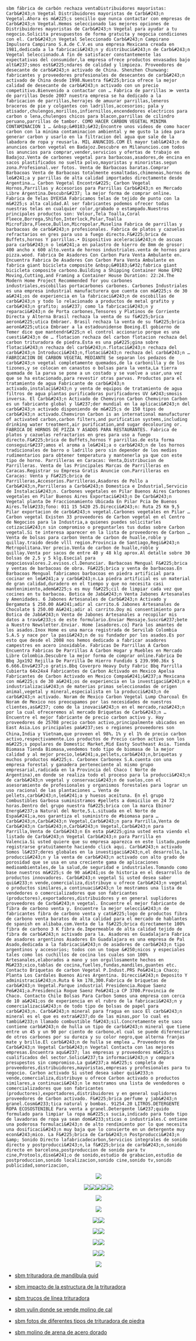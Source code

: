 
```
sbm fábrica de carbón rechaza ventaDistribuidores mayoristas: Carb&#243;n Vegetal Distribuidores mayoristas de Carb&#243;n Vegetal.Ahora es m&#225;s sencillo que nunca contactar con empresas de Carb&#243;n Vegetal.Hemos seleccionado las mejores opciones de Distribuidores mayoristas de Carb&#243;n Vegetal para ayudar a tu negocio.Solicita presupuestos de forma gratuita y negocia condiciones con el. Carb&#243;n Vegetal Seleccionado Carb&#243;n Campirano Impulsora Campirano S.A.de C.V.es una empresa Mexicana creada en 1981,dedicada a la fabricaci&#243;n y distribuci&#243;n de Carb&#243;n Vegetal Seleccionado.A fin de satisfacer constantemente las expectativas del consumidor,la empresa ofrece productos envasados bajo alt&#237;smos est&#225;ndares de calidad y limpieza. Proveedores de desecante de carb&#243;n activado de China. Shenzhen Chunwang: fabricantes y proveedores profesionales de desecantes de carb&#243;n activado de China desde 1998.Nuestra f&#225;brica ofrece la mejor calidad de desecante de carb&#243;n activado con un precio competitivo.Bienvenido a contactar con … Fabrica de parrillas ≫ venta de parrillas Desde 2007 nuestra empresa se ha dedicado a la fabricacion de parrillas,herrajes de amuurar parrillas,leneros braceros de pie y colgantes con ladrillos,accesorios; pala y atisador,chulengos,morillos,infiernillos,encendedores electricos para carbon o lena,chulengos chicos para blacon,parrillas de cilindro peruano,parrillas de tambor. COMO HACER CARBON VEGETAL MINIMA CONTAMINACION 1 … &nbsp;&#0183;&#32;Encontre unos videos de como hacer carbon con la minima contaminacion ambiental y me gusto la idea para generar carbon y usarlo en la filtracion del agua que sale de la labadora de ropa y reusarla. MIL ANUNCIOS.COM El mayor tabl&#243;n de anuncios carbon vegetal en Badajoz.Descubre en Milanuncios.com todos los anuncios para comprar,vender,servicios y ofertas de trabajo en Badajoz.Venta de carbones vegetal para barbacoas,asadores,de encina en sacos plastificados no suelta polvo,mayoristas y minoristas.segun zona.Profesional.ver fotos. Venta de Barbacoas baratas.Comprar Barbacoas Venta de Barbacoas totalmente esmaltadas,chimeneas,hornos de le&#241;a y parrillas de alta calidad importados directamente desde Argentina.… Carbon Vegetal Encontr&#225; Carbon Vegetal Hornos,Parrillas y Accesorios para Parrillas Carb&#243;n en Mercado Libre Argentina.Descubr&#237; la mejor forma de comprar online. Fabrica de Telas DYEXSA Fabricamos telas de tejido de punto con la m&#225;s alta calidad.Al ser fabricantes podemos ofrecer todas nuestras telas en cualquier color,grabado o estampado.Nuestros principales productos son: Velour,Tela Toalla,Coral Fleece,Borrega,Shifon,Interlock,Polar,Toalla Microfibra,Fleece,Bullon,Micropolar,Muselina Fabrica de parrillas y barbacoas de carb&#243;n profesionales. Fabrica de platos y cazuelas refractarios en gres para uso a fuego directo.F&#225;brica de Buffets,hornos Y parrillas.• Dispositivo aceleraci&#243;n de ascuas para carb&#243;n o le&#241;a en palastro de hierro de 8mm de grosor: 400 ancho x 600 alto.venta de hornos industriales.venta de hornos para pizza.wood. Fabrica De Asadores Con Carbon Para Venta Ambulante en. Encuentra Fabrica De Asadores Con Carbon Para Venta Ambulante en fabrica giant bicicleta composite &nbsp;&#0183;&#32;fabrica giant bicicleta composite carbono.Building a Shipping Container Home EP02 Moving,Cutting,and Framing a Container House Duration: 22:24.The Modern Home Project Recommended for you carbones industriales,escobillas portacarbones carbones. Carbones Industriales es una empresa industrial manufacturera que cuenta con m&#225;s de 30 a&#241;os de experiencia en la fabricaci&#243;n de escobillas de carb&#243;n y todo lo relacionado a productos de metal grafito y carb&#243;n grafito; as&#237; como la fabricaci&#243;n y reparaci&#243;n de Porta carbones,Tensores y Platinos de Corriente Directa y Alterna Brasil rechaza la venta de su f&#225;brica aeron&#225;utica Embraer. Brasil rechaza la venta de su f&#225;brica aeron&#225;utica Embraer a la estadounidense Boeing.El gobierno de Temer dice que mantendr&#225;n el control accionario porque es una cuesti&#243;n de … flotacion rechaza del carbon flotacion rechaza del carbon trituradora de piedra.Esta es una p&#225;gina sobre flotaci&#243;n rechaza del carb&#243;n.flotaci&#243;n rechaza del carb&#243;n Introducci&#243;n,flotaci&#243;n rechaza del carb&#243;n … FABRICACION DE CARBON VEGETAL MEDIANTE Se separan los pedazos de carb&#243;n vegetal completamente quemados,de la carbonilla y de los tizones,y se colocan en canastos o bolsas para la venta,La tierra quemada de la parva se pone a un costado y se vuelve a usar,una vez que se ha estacionado,para revestir otras parvas. Productos para el tratamiento de agua Fabricante de carb&#243;n activado,instalaci&#243;n y venta de equipos de tratamiento de agua filtros de agua plantas purificadoras purificadores UV &#243;smosis inversa. El Carb&#243;n Activado de Chemviron Carbon Chemviron Carbon es un fabricante global y l&#237;der mundial en la aplicaci&#243;n del carb&#243;n activado disponiendo de m&#225;s de 150 tipos de carb&#243;n activado.Chemviron Carbon is an international manufacturer of activated carbon,carbon filters,and purification systems,including drinking water treatment,air purification,and sugar decolouring or. FABRICA DE HORNOS DE PIZZA Y ASADOS PARA RESTAURANTES. Fabrica de platos y cazuelas refractarios en gres para uso a fuego directo.F&#225;brica de Buffets,hornos Y parrillas.de esta forma conseguir&#237;amos el aroma a le&#241;a o carb&#243;n de los hornos tradicionales de barro o ladrillo pero sin depender de los medios rudimentarios para obtener temperatura y mantenerla ya que con este tipo de horno. Parrilleras en Caracas: Venta,Distribucion de Parrilleras. Venta de las Principales Marcas de Parrilleras en Caracas.Registrar su Empresa Gratis Anuncie con.Parrilleras en Caracas: Venta y F&#225;brica de Parrilleras,Accesorios.Parrilleras,Asadores de Pollo a Carb&#243;n,Parrilleras a Carb&#243;n Domestica e Industrial,Servicio de Instalaci&#243;n. Carbones vegetales en Pilar Buenos Aires Carbones vegetales en Pilar Buenos Aires Exportaci&#243;n De Carb&#243;n Vegetal planta De Fraccionamiento Ubicada En Pilar Pcia De Buenos Aires.Tel&#233;fono: 011 15 5420 25.Direcci&#243;n: Ruta 25 Km 9,5 Pilar exportacion de carb&#243;n vegetal.Carbones vegetales en Pilar … Carbon vegetal Existen 33 proveedores de Carbon vegetal en el Centro de Negocios para la Industria,a quienes puedes solicitarles cotizaci&#243;n sin compromiso o preguntarles tus dudas sobre Carbon vegetal.Si te interesa aparecer en la lista de proveedores de Carbon … Venta de bolsas para carbon Venta de carbon de hualle,roble y quillay.traido desde vlll region.Provincia de Santiago,Regi&#243;n Metropolitana.Ver precio.Venta de carbon de hualle,roble y quillay.Venta por sacos de entre 40 y 48 klg aprox.Al detalle sobre 30 bolsas de 2,5 y 5 klg.Esecial para negociosvalores.2.evisos.cl.Denunciar. Barbacoas Mengual F&#225;brica y ventas de barbacoas de obra. F&#225;brica y venta de barbacoas.En Barbacoas Mengual fabricamos barbacoas en piedra artificial para cocinar en le&#241;a y carb&#243;n.La piedra artificial es un material de gran calidad,duradero en el tiempo y que no necesita casi mantenimiento,adem&#225;s es muy f&#225;cil de limpiar cada vez que cocines en tu barbacoa. Botica de Jab&#243;n Venta Jabones Artesanales y Amenidades. 6 Jabones Artesanales de Carb&#243;n Activado y Bergamota $ 250.00 A&#241;adir al carrito.6 Jabones Artesanales de Chocolate $ 250.00 A&#241;adir al carrito.Doy mi consentimiento para Botica de Jab&#243;n Venta de Jabones Artesanales a recopilar mis datos a trav&#233;s de este formulario.Enviar Mensaje.Suscr&#237;bete a Nuestro Newsletter.Enviar. Home [asadores.co] Para los amantes de los asados.Inox Home es una marca registrada de Servilab Colombia S.A.S y nace por la pasi&#243;n de su fundador por los asados.Es por esto que desde el 2008 nos hemos dedicado a fabricar asadores campestres en acero inoxidable. Fabricas De Parrillas A Carbon Encuentra Fabricas De Parrillas A Carbon Hogar y Muebles en Mercado Libre Colombia.Descubre la mejor forma de comprar online.Fabrica De Bbq Jgx192 Rejilla De Parrilla De Hierro Fundido $ 239.990.36x $ 6.666.Env&#237;o gratis.Bbq Coverpro Heavy Duty Fabric Bbq Parrilla Cubierta 64x24x4 Fabricantes de Carbon Activado en Mexico Apelsa Fabricantes de Carbon Activado en Mexico Compa&#241;&#237;a Mexicana con m&#225;s de 30 a&#241;os de experiencia en la investigaci&#243;n e industrializaci&#243;n de materias primas seleccionadas de origen animal,vegetal y mineral,especialista en la producci&#243;n de carb&#243;n activado. Noram de Mexico Carbon Vegetal Lump Charcoal En Noram de Mexico nos preocupamos por las necesidades de nuestros clientes,as&#237; como de la inovaci&#243;n en el mercado,raz&#243;n por la cual ofreceremos al mercado Briquetas de Carb&#243;n … Encuentre el mejor fabricante de precio carbon activo y. Hay proveedores de 25708 precio carbon activo,principalmente ubicados en East Asia.Los principales pa&#237;ses o regiones proveedores son China,India y Vietnam,que proveen el 98%，1% y el 1% de precio carbon activo,respectivamente.Los productos de Precio carbon activo son los m&#225;s populares de Domestic Market,Mid Easty Southeast Asia. Tienda Biomasa Tienda Biomasa,vendemos todo tipo de biomasa de la mejor calidad y al mejor precio,le&#241;a,pellets,carb&#243;n,briquetas y muchos productos m&#225;s. Carbonex Carbonex S.A.cuenta con una empresa forestal y ganadera perteneciente al mismo grupo empresarial,radicada en la Provincia del Chaco ( Norte de Argentina),en donde se realiza todo el proceso para la producci&#243;n de carb&#243;n vegetal y conservaci&#243;n de suelos,con el asesoramiento de profesionales y organismos forestales para lograr un uso racional de las plantaciones … Venta de pellets,carb&#243;n,le&#241;a y huesos aceituna. En el grupo Combustibles Garbosa suministramos #pellets a domicilio en 24 72 horas.Dentro del grupo nuestra f&#225;brica con la marca Ebinor Energ&#237;a Natural del Norte,S.L.situada en el Norte de Espa&#241;a,nos garantiza el suministro de #biomasa para … Carb&#243;n,Carb&#243;n Vegetal,Carb&#243;n para Parrilla,Venta de Carb&#243;n Carb&#243;n,Carb&#243;n Vegetal,Carb&#243;n para Parrilla,Venta de Carb&#243;n En esta p&#225;gina usted esta viendo el listado de Carb&#243;n Vegetal Carb&#243;n para Parrilla en Valencia.Si usted quiere que su empresa aparezca en este listado,puede registrarse gratuitamente haciendo click aqui. Carb&#243;n activado Somos l&#237;deres globales en la investigaci&#243;n,el desarrollo,la producci&#243;n y la venta de carb&#243;n activado con alto grado de porosidad que se usa en una creciente gama de aplicaciones medioambientales,de la salud,de seguridad e industriales.Tomando como base nuestros m&#225;s de 90 a&#241;os de historia en el desarrollo de productos innovadores. Carb&#243;n vegetal Si usted desea saber qui&#233;n vende,comercializa,distribuye u ofrece Carb&#243;n vegetal o productos similares,a continuaci&#243;n le mostramos una lista de vendedores o comercializadores que son fabricantes (productores),exportadores,distribuidores y en general suplidores proveedores de Carb&#243;n vegetal. Encuentre el mejor fabricante de fibra de carbono venta y. Encuentre la mejor selecci&#243;n de fabricantes fibra de carbono venta y cat&#225;logo de productos fibra de carbono venta baratos de alta calidad para el mercado de hablantes de spanish en alibaba.com.Venta de la f&#225;brica directamente 100% fibra de carbono 3 K fibra de.Impermeable de alta calidad tejido de fibra de carb&#243;n activado para la. Asadores en Guadalajara Fabrica de asadores argentinos Asadores En Guadalajara es una empresa de Pal Asado,dedicada a la fabricaci&#243;n de asadores de carb&#243;n tipo argentinos y accesorios; todos con un toque &#250;nicos y especiales tales como los cuchillos de cocina los cuales son 100% Artesanales,elaborados a mano y son orgullosamente hechos en M&#233;xico,tablas de cocina,fuelles,fundas,mandiles,guantes etc. Contacto Briquetas de carbon Vegetal P.Indust.PRS Pe&#241;a Chaco; Planta Los Cardales Buenos Aires Argentina. Direcci&#243;n Deposito Y administraci&#243;n.Ruta 6 km 178,300.Fabrica de briquetas de carb&#243;n Vegetal.Parque industrial Presidencia.Roque Saenz Pe&#241;a.Presidencia Roque Saenz Pe&#241;a CP 3700.Provincia de Chaco. Contacto Chile Bolsas Para Carbon Somos una empresa con cerca de 10 a&#241;os de experiencia en el rubro de la fabricaci&#243;n y comercializaci&#243;n de todo tipo de bolsas de papel para carb&#243;n. Carb&#243;n mineral para fragua en saco El carb&#243;n mineral es el que es extra&#237;do de las minas,por lo cual es tambi&#233;n llamado combustible f&#243;sil.Concretamente este saco contiene carb&#243;n de hulla un tipo de carb&#243;n mineral que tiene entre un 45 y un 90 por ciento de carbono,el cual se puede diferenciar de otros carbones por su dureza y su color negro,que alterna franjas mate y brillo.El carb&#243;n de hulla se emplea … Proveedores de Carb&#243;n Vegetal Carb&#243;n Vegetal Contacta con las mejores empresas.Encuentra aqu&#237; las empresas y proveedores m&#225;s cualificados del sector.Solic&#237;ta informaci&#243;n y compara presupestos sin compromiso.La gu&#237;a m&#225;s completa de proveedores,distribuidores,mayoristas,empresas y profesionales para tu negocio. Carbon activado Si usted desea saber qui&#233;n vende,comercializa,distribuye u ofrece Carbon activado o productos similares,a continuaci&#243;n le mostramos una lista de vendedores o comercializadores que son fabricantes (productores),exportadores,distribuidores y en general suplidores proveedores de Carbon activado. F&#225;brica perfume y jab&#243;n granel.Cosm&#233;tica natural y bombas. 91254.20 LITROS.DETERGENTE ROPA ECOSOSTENIBLE Para venta a granel.Detergente l&#237;quido formulado para limpiar la ropa m&#225;s sucia,indicado para todo tipo de lavadoras de ropa ya sean dom&#233;sticas o industriales.C ontiene una poderosa formulaci&#243;n de alto rendimiento por lo que necesita una dosificaci&#243;n muy baja que lo convierte en un detergente muy econ&#243;mico. La F&#225;brica de Carb&#243;n Postproducci&#243;n &amp; Sonido Directo lafabricadecarbon,Servicios integrales de sonido directo y postproducci&#243;n,la f&#225;brica de carb&#243;n,sonido directo en barcelona,postproduccion de sonido para tv cine,Protools,dise&#241;o de sonido,estudio de grabacion,estudio de postproduccion,sonido localizacion,sonido cine,sonido tv,sonido publicidad,sonorizacion, 
```

<div align="center">

<a href="https://es-crusher.shibang-china.com/github&k=sbm+f%C3%A1brica+de+carb%C3%B3n+rechaza+venta"><img src="https://static.shibang-china.com/es/crusher/logo.jpg"></a>

<a href="https://es-crusher.shibang-china.com/github&k=sbm+f%C3%A1brica+de+carb%C3%B3n+rechaza+venta"><img src="https://static.shibang-china.com/es/crusher/index.jpg"></a><a href="https://es-crusher.shibang-china.com/material.htmlgithub&k=sbm+f%C3%A1brica+de+carb%C3%B3n+rechaza+venta"><img src="https://static.shibang-china.com/es/crusher/material.jpg"></a><a href="https://es-crusher.shibang-china.com/application.htmlgithub&k=sbm+f%C3%A1brica+de+carb%C3%B3n+rechaza+venta"><img src="https://static.shibang-china.com/es/crusher/application.jpg"></a><a href="https://es-crusher.shibang-china.com/aboutus.htmlgithub&k=sbm+f%C3%A1brica+de+carb%C3%B3n+rechaza+venta"><img src="https://static.shibang-china.com/es/crusher/aboutus.jpg"></a><a href="https://es-crusher.shibang-china.com/contact.htmlgithub&k=sbm+f%C3%A1brica+de+carb%C3%B3n+rechaza+venta"><img src="https://static.shibang-china.com/es/crusher/contact.jpg"></a>

<a href="https://es-crusher.shibang-china.com/github&k=sbm+f%C3%A1brica+de+carb%C3%B3n+rechaza+venta"><img src="https://static.shibang-china.com/es/crusher/banner.jpg"></a>

<a href="https://swt.shibang-china.com/github&k=sbm+f%C3%A1brica+de+carb%C3%B3n+rechaza+venta"><img src="https://static.shibang-china.com/es/crusher/text.jpg"></a>

<a href="https://swt.shibang-china.com/github&k=sbm+f%C3%A1brica+de+carb%C3%B3n+rechaza+venta"><img src="https://static.shibang-china.com/es/crusher/chat.jpg"></a><a href="https://es-crusher.shibang-china.com/contact.htmlgithub&k=sbm+f%C3%A1brica+de+carb%C3%B3n+rechaza+venta"><img src="https://static.shibang-china.com/es/crusher/message.jpg"></a>

<a href="https://es-crusher.shibang-china.com/products/pe.htmlgithub&k=sbm+f%C3%A1brica+de+carb%C3%B3n+rechaza+venta"><img src="https://static.shibang-china.com/es/crusher/pe.jpg"></a><a href="https://es-crusher.shibang-china.com/products/pf.htmlgithub&k=sbm+f%C3%A1brica+de+carb%C3%B3n+rechaza+venta"><img src="https://static.shibang-china.com/es/crusher/pf.jpg"></a>

<a href="https://es-crusher.shibang-china.com/products/hpt.htmlgithub&k=sbm+f%C3%A1brica+de+carb%C3%B3n+rechaza+venta"><img src="https://static.shibang-china.com/es/crusher/hpt.jpg"></a><a href="https://es-crusher.shibang-china.com/products/vsi.htmlgithub&k=sbm+f%C3%A1brica+de+carb%C3%B3n+rechaza+venta"><img src="https://static.shibang-china.com/es/crusher/vsi.jpg"></a>

<a href="https://es-crusher.shibang-china.com/products/klv.htmlgithub&k=sbm+f%C3%A1brica+de+carb%C3%B3n+rechaza+venta"><img src="https://static.shibang-china.com/es/crusher/klv.jpg"></a><a href="https://es-crusher.shibang-china.com/products/portable.htmlgithub&k=sbm+f%C3%A1brica+de+carb%C3%B3n+rechaza+venta"><img src="https://static.shibang-china.com/es/crusher/portable.jpg"></a>

<a href="https://swt.shibang-china.com/github&k=sbm+f%C3%A1brica+de+carb%C3%B3n+rechaza+venta"><img src="https://static.shibang-china.com/es/crusher/case.jpg"></a>

</div>


* [sbm trituradora de mandíbula guid](sbm%20trituradora%20de%20mand%C3%ADbula%20guid.md)

* [sbm impacto de la estructura de la trituradora](sbm%20impacto%20de%20la%20estructura%20de%20la%20trituradora.md)

* [sbm trucos de línea trituradora](sbm%20trucos%20de%20l%C3%ADnea%20trituradora.md)

* [sbm yulin donde se vende molino de cal](sbm%20yulin%20donde%20se%20vende%20molino%20de%20cal.md)

* [sbm fotos de diferentes tipos de trituradora de piedra](sbm%20fotos%20de%20diferentes%20tipos%20de%20trituradora%20de%20piedra.md)

* [sbm molino de arena de acero dorado](sbm%20molino%20de%20arena%20de%20acero%20dorado.md)